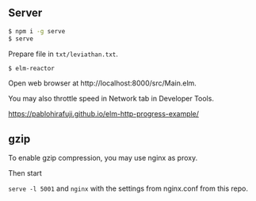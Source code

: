 ## Server

```bash
$ npm i -g serve
$ serve
```

Prepare file in `txt/leviathan.txt`.


```bash
$ elm-reactor
```

Open web browser at http://localhost:8000/src/Main.elm.

You may also throttle speed in Network tab in Developer Tools.

https://pablohirafuji.github.io/elm-http-progress-example/

## gzip

To enable gzip compression, you may use nginx as proxy.

Then start

`serve -l 5001` and `nginx` with the settings from nginx.conf from this repo.

